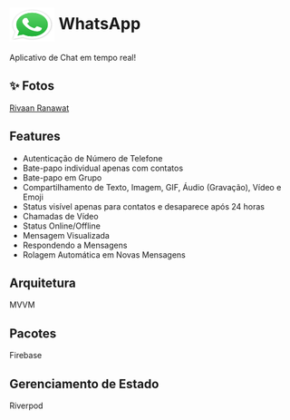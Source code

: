 #  <img align="center" height="60" width="80" src="https://raw.githubusercontent.com/Kakomo/Kakomo/main/whatsapp.png"> WhatsApp

Aplicativo de Chat em tempo real!

## ✨ Fotos
[Rivaan Ranawat](https://youtu.be/yqwfP2vXWJQ) 

## Features
- Autenticação de Número de Telefone
- Bate-papo individual apenas com contatos
- Bate-papo em Grupo
- Compartilhamento de Texto, Imagem, GIF, Áudio (Gravação), Vídeo e Emoji
- Status visível apenas para contatos e desaparece após 24 horas
- Chamadas de Vídeo
- Status Online/Offline
- Mensagem Visualizada
- Respondendo a Mensagens
- Rolagem Automática em Novas Mensagens


## Arquitetura
MVVM

## Pacotes
Firebase

## Gerenciamento de Estado
Riverpod
